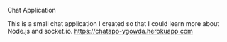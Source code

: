 Chat Application

This is a small chat application I created so that I could learn more about Node.js and socket.io.
https://chatapp-ygowda.herokuapp.com
